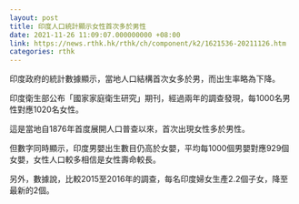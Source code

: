 ```yaml
---
layout: post
title: 印度人口統計顯示女性首次多於男性
date: 2021-11-26 11:09:07.000000000 +08:00
link: https://news.rthk.hk/rthk/ch/component/k2/1621536-20211126.htm
categories: rthk
---
```


印度政府的統計數據顯示，當地人口結構首次女多於男，而出生率略為下降。

印度衛生部公布「國家家庭衛生研究」期刊，經過兩年的調查發現，每1000名男性對應1020名女性。

這是當地自1876年首度展開人口普查以來，首次出現女性多於男性。

但數字同時顯示，印度男嬰出生數目仍高於女嬰，平均每1000個男嬰對應929個女嬰，女性人口較多相信是女性壽命較長。

另外，數據說，比較2015至2016年的調查，每名印度婦女生產2.2個子女，降至最新的2個。
